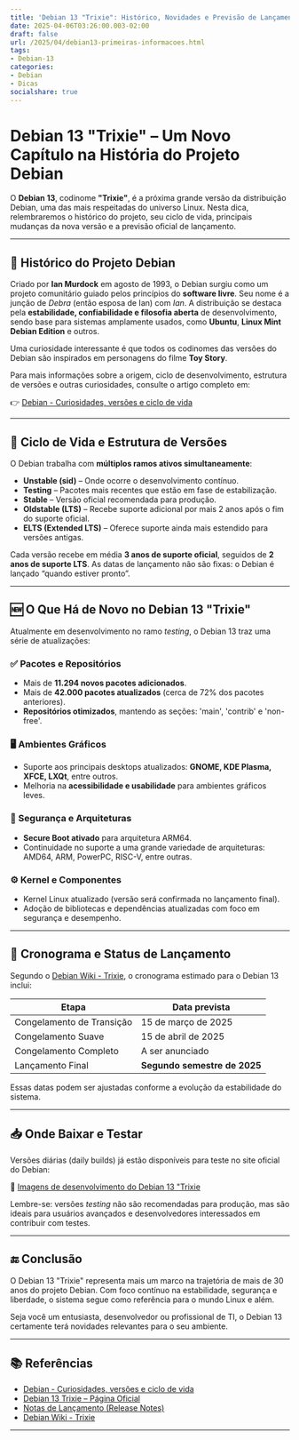 ```yaml
---
title: 'Debian 13 "Trixie": Histórico, Novidades e Previsão de Lançamento'
date: 2025-04-06T03:26:00.003-02:00
draft: false
url: /2025/04/debian13-primeiras-informacoes.html
tags: 
- Debian-13
categories:
- Debian
- Dicas
socialshare: true
---
```


# Debian 13 "Trixie" – Um Novo Capítulo na História do Projeto Debian

O **Debian 13**, codinome **"Trixie"**, é a próxima grande versão da distribuição Debian, uma das mais respeitadas do universo Linux. Nesta dica, relembraremos o histórico do projeto, seu ciclo de vida, principais mudanças da nova versão e a previsão oficial de lançamento.

---

## 📜 Histórico do Projeto Debian

Criado por **Ian Murdock** em agosto de 1993, o Debian surgiu como um projeto comunitário guiado pelos princípios do **software livre**. Seu nome é a junção de *Debra* (então esposa de Ian) com *Ian*. A distribuição se destaca pela **estabilidade, confiabilidade e filosofia aberta** de desenvolvimento, sendo base para sistemas amplamente usados, como **Ubuntu**, **Linux Mint Debian Edition** e outros.

Uma curiosidade interessante é que todos os codinomes das versões do Debian são inspirados em personagens do filme **Toy Story**.

Para mais informações sobre a origem, ciclo de desenvolvimento, estrutura de versões e outras curiosidades, consulte o artigo completo em:

👉 <a href="https://info.wsouza.com.br/2019/07/debian-curiosidades-informacoes-suas-versoes-e-ciclo-de-vida.html" target="_blank">Debian - Curiosidades, versões e ciclo de vida</a>

---

## 🔄 Ciclo de Vida e Estrutura de Versões

O Debian trabalha com **múltiplos ramos ativos simultaneamente**:

- **Unstable (sid)** – Onde ocorre o desenvolvimento contínuo.
- **Testing** – Pacotes mais recentes que estão em fase de estabilização.
- **Stable** – Versão oficial recomendada para produção.
- **Oldstable (LTS)** – Recebe suporte adicional por mais 2 anos após o fim do suporte oficial.
- **ELTS (Extended LTS)** – Oferece suporte ainda mais estendido para versões antigas.

Cada versão recebe em média **3 anos de suporte oficial**, seguidos de **2 anos de suporte LTS**. As datas de lançamento não são fixas: o Debian é lançado “quando estiver pronto”.

---

## 🆕 O Que Há de Novo no Debian 13 "Trixie"

Atualmente em desenvolvimento no ramo *testing*, o Debian 13 traz uma série de atualizações:

### ✅ Pacotes e Repositórios
- Mais de **11.294 novos pacotes adicionados**.
- Mais de **42.000 pacotes atualizados** (cerca de 72% dos pacotes anteriores).
- **Repositórios otimizados**, mantendo as seções: 'main', 'contrib' e 'non-free'.

### 🖥️ Ambientes Gráficos
- Suporte aos principais desktops atualizados: **GNOME, KDE Plasma, XFCE, LXQt**, entre outros.
- Melhoria na **acessibilidade e usabilidade** para ambientes gráficos leves.

### 🔐 Segurança e Arquiteturas
- **Secure Boot ativado** para arquitetura ARM64.
- Continuidade no suporte a uma grande variedade de arquiteturas: AMD64, ARM, PowerPC, RISC-V, entre outras.

### ⚙️ Kernel e Componentes
- Kernel Linux atualizado (versão será confirmada no lançamento final).
- Adoção de bibliotecas e dependências atualizadas com foco em segurança e desempenho.

---

## 📅 Cronograma e Status de Lançamento

Segundo o <a href="https://wiki.debian.org/DebianTrixie" target="_blank">Debian Wiki - Trixie</a>, o cronograma estimado para o Debian 13 inclui:

| Etapa                   | Data prevista          |
|------------------------|------------------------|
| Congelamento de Transição | 15 de março de 2025    |
| Congelamento Suave        | 15 de abril de 2025    |
| Congelamento Completo     | A ser anunciado        |
| Lançamento Final          | **Segundo semestre de 2025** |

Essas datas podem ser ajustadas conforme a evolução da estabilidade do sistema.

---

## 📥 Onde Baixar e Testar

Versões diárias (daily builds) já estão disponíveis para teste no site oficial do Debian:

🔗 <a href="https://www.debian.org/devel/debian-installer/" target="_blank">Imagens de desenvolvimento do Debian 13 "Trixie</a>

Lembre-se: versões *testing* não são recomendadas para produção, mas são ideais para usuários avançados e desenvolvedores interessados em contribuir com testes.

---

## 🔚 Conclusão

O Debian 13 "Trixie" representa mais um marco na trajetória de mais de 30 anos do projeto Debian. Com foco contínuo na estabilidade, segurança e liberdade, o sistema segue como referência para o mundo Linux e além.

Seja você um entusiasta, desenvolvedor ou profissional de TI, o Debian 13 certamente terá novidades relevantes para o seu ambiente.

---

## 📚 Referências

- <a href="https://info.wsouza.com.br/2019/07/debian-curiosidades-informacoes-suas-versoes-e-ciclo-de-vida.html" target="_blank">Debian - Curiosidades, versões e ciclo de vida</a>
- <a href="https://www.debian.org/releases/trixie/" target="_blank">Debian 13 Trixie – Página Oficial</a>
- <a href="https://www.debian.org/releases/trixie/release-notes/" target="_blank">Notas de Lançamento (Release Notes)</a>
- <a href="https://wiki.debian.org/DebianTrixie" target="_blank">Debian Wiki - Trixie</a>

---


